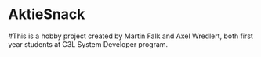 # AktieSnack
#This is a hobby project created by Martin Falk and Axel Wredlert, both first year students at C3L System Developer program.
